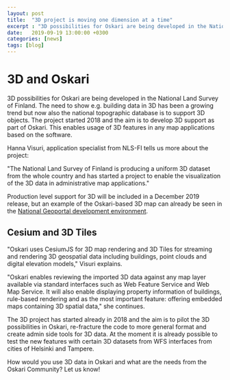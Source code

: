 ```yaml
---
layout: post
title:  "3D project is moving one dimension at a time"
excerpt : "3D possibilities for Oskari are being developed in the National Land Survey of Finland"
date:   2019-09-19 13:00:00 +0300
categories: [news]
tags: [blog]
---
```


# 3D and Oskari

3D possibilities for Oskari are being developed in the National Land Survey of Finland. The need to show e.g. building data in 3D has been a growing trend but now also the national topographic database is to support 3D objects. The project started 2018 and the aim is to develop 3D support as part of Oskari. This enables usage of 3D features in any map applications based on the software.

Hanna Visuri, application specialist from NLS-FI tells us more about the project:

"The National Land Survey of Finland is producing a uniform 3D dataset from the whole country and has started a project to enable the visualization of the 3D data in administrative map applications."

Production level support for 3D will be included in a December 2019 release, but an example of the Oskari-based 3D map can already be seen in the [National Geoportal development environment](https://demo-kartta.paikkatietoikkuna.fi).

## Cesium and 3D Tiles

"Oskari uses CesiumJS for 3D map rendering and 3D Tiles for streaming and rendering 3D geospatial data including buildings, point clouds and digital elevation models," Visuri explains.

"Oskari enables reviewing the imported 3D data against any map layer available via standard interfaces such as Web Feature Service and Web Map Service. It will also enable displaying property information of buildings, rule-based rendering and as the most important feature: offering embedded maps containing 3D spatial data," she continues.

The 3D project has started already in 2018 and the aim is to pilot the 3D possibilities in Oskari, re-fracture the code to more general format and create admin side tools for 3D data. At the moment it is already possible to test the new features with certain 3D datasets from WFS interfaces from cities of Helsinki and Tampere.

How would you use 3D data in Oskari and what are the needs from the Oskari Community? Let us know!